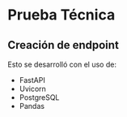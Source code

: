 # Prueba Técnica

## Creación de endpoint

Esto se desarrolló con el uso de:
* FastAPI
* Uvicorn
* PostgreSQL
* Pandas